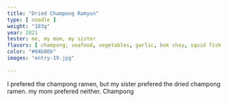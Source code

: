 ```yaml
---
title: "Dried Champong Ramyun"
type: [ noodle ]
weight: "103g"
year: 2021
tester: me, my mom, my sister
flavors: [ champong; seafood, vegetables, garlic, bok choy, squid fish cake, mussels ]
color: "#04b80b"
images: "entry-19.jpg"
 
---
```


I prefered the champong ramen, but my sister prefered the dried champong ramen. my mom prefered neither.
Champong

